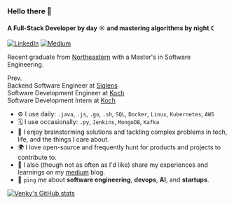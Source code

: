 ### Hello there 👋

#### A Full-Stack Developer by day ☼ and mastering algorithms by night ☾

[![LinkedIn](https://custom-icon-badges.demolab.com/badge/LinkedIn-0A66C2?logo=linkedin-white&logoColor=fff)](https://linkedin.com/in/matamv)
[![Medium](https://img.shields.io/badge/Medium-black?logo=medium&logoColor=white)](https://venkymatam.medium.com/)

Recent graduate from [Northeastern](https://northeastern.edu) with a Master's in Software Engineering.

Prev.<br>
Backend Software Engineer at [Siglens](https://siglens.com) <br>
Software Development Engineer at [Koch](https://kochinc.com)<br>
Software Development Intern at [Koch](https://kochinc.com)<br>

- ⚙️ I use daily: `.java`, `.js`, `.go`, `.sh`, `SQL`, `Docker`, `Linux`, `Kubernetes`, `AWS`
- 🗓️ I use occasionally: `.py`, `Jenkins`, `MongoDB`, `Kafka`
- 🧠 I enjoy brainstorming solutions and tackling complex problems in tech, life, and the things I care about.
- 🌍 I love open-source and frequently hunt for products and projects to contribute to.
- 📝 I also (though not as often as I'd like) share my experiences and learnings on my [medium](https://img.shields.io/badge/Medium-black?logo=medium&logoColor=white) blog.
- 💬 `ping` me about **software engineering**, **devops**, **AI**, and **startups**.


[![Venky's GitHub stats](https://github-readme-stats.vercel.app/api?username=venkateshamatam&hide=stars&hide_rank=true&include_all_commits=true&show=prs_merged,prs_merged_percentage)](https://github.com/anuraghazra/github-readme-stats) 
